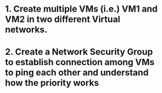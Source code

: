# 1. Create multiple VMs (i.e.) VM1 and VM2 in two different Virtual networks.

# 2. Create a Network Security Group to establish connection among VMs to ping each other and understand how the priority works
